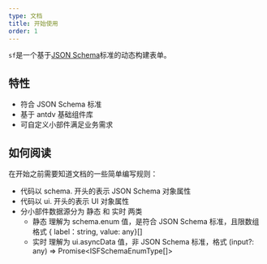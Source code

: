 ```yaml
---
type: 文档
title: 开始使用
order: 1
---
```


`sf`是一个基于[JSON Schema](http://json-schema.org/)标准的动态构建表单。

## 特性

- 符合 JSON Schema 标准
- 基于 antdv 基础组件库
- 可自定义小部件满足业务需求

## 如何阅读

在开始之前需要知道文档的一些简单编写规则：

- 代码以 schema. 开头的表示 JSON Schema 对象属性
- 代码以 ui. 开头的表示 UI 对象属性
- 分小部件数据源分为 静态 和 实时 两类
    - 静态 理解为 schema.enum 值，是符合 JSON Schema 标准，且限数组格式 { label：string, value: any}[]
    - 实时 理解为 ui.asyncData 值，非 JSON Schema 标准，格式 (input?: any) => Promise<ISFSchemaEnumType[]>